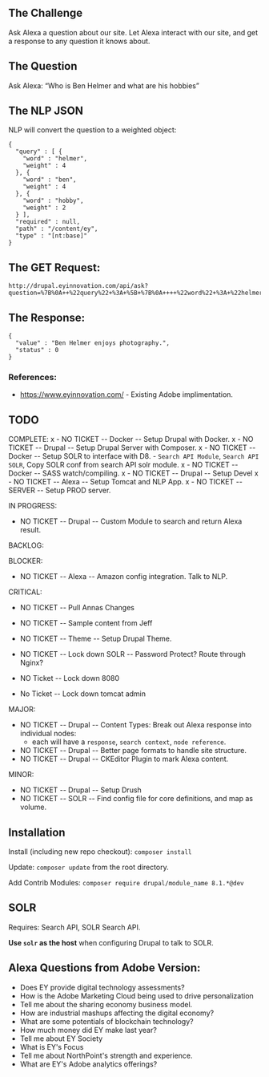 
## The Challenge

Ask Alexa a question about our site. Let Alexa interact with our site, and get
a response to any question it knows about.


## The Question

Ask Alexa: “Who is Ben Helmer and what are his hobbies”


## The NLP JSON

NLP will convert the question to a weighted object:

```
{
  "query" : [ {
    "word" : "helmer",
    "weight" : 4
  }, {
    "word" : "ben",
    "weight" : 4
  }, {
    "word" : "hobby",
    "weight" : 2
  } ],
  "required" : null,
  "path" : "/content/ey",
  "type" : "[nt:base]"
}
```

## The GET Request:

```
http://drupal.eyinnovation.com/api/ask?question=%7B%0A++%22query%22+%3A+%5B+%7B%0A++++%22word%22+%3A+%22helmer%22%2C%0A++++%22weight%22+%3A+4%0A++%7D%2C+%7B%0A++++%22word%22+%3A+%22ben%22%2C%0A++++%22weight%22+%3A+4%0A++%7D%2C+%7B%0A++++%22word%22+%3A+%22hobby%22%2C%0A++++%22weight%22+%3A+2%0A++%7D+%5D%2C%0A++%22required%22+%3A+null%2C%0A++%22path%22+%3A+%22%2Fcontent%2Fey%22%2C%0A++%22type%22+%3A+%22%5Bnt%3Abase%5D%22%0A%7D
```

## The Response:
```
{
  "value" : "Ben Helmer enjoys photography.",
  "status" : 0
}
```


### References:

 - https://www.eyinnovation.com/ - Existing Adobe implimentation.



## TODO
COMPLETE:
x - NO TICKET -- Docker -- Setup Drupal with Docker.
x - NO TICKET -- Drupal -- Setup Drupal Server with Composer.
x - NO TICKET -- Docker -- Setup SOLR to interface with D8.
    - `Search API Module`, `Search API SOLR`, Copy SOLR conf from search API solr module.
x - NO TICKET -- Docker -- SASS watch/compiling.
x - NO TICKET -- Drupal -- Setup Devel
x - NO TICKET -- Alexa -- Setup Tomcat and NLP App.
x - NO TICKET -- SERVER -- Setup PROD server.

IN PROGRESS:
- NO TICKET -- Drupal -- Custom Module to search and return Alexa result.

BACKLOG:

BLOCKER:
- NO TICKET -- Alexa -- Amazon config integration. Talk to NLP.

CRITICAL:
- NO TICKET -- Pull Annas Changes
- NO TICKET -- Sample content from Jeff
- NO TICKET -- Theme -- Setup Drupal Theme.

- NO TICKET -- Lock down SOLR -- Password Protect? Route through Nginx?
- NO Ticket -- Lock down 8080
- No Ticket -- Lock down tomcat admin

MAJOR:
- NO TICKET -- Drupal -- Content Types: Break out Alexa response into individual nodes:
    - each will have a `response`, `search context`, `node reference`.
- NO TICKET -- Drupal -- Better page formats to handle site structure.
- NO TICKET -- Drupal -- CKEditor Plugin to mark Alexa content.

MINOR:
- NO TICKET -- Drupal -- Setup Drush
- NO TICKET -- SOLR -- Find config file for core definitions, and map as volume.


## Installation

Install (including new repo checkout):
`composer install`

Update:
`composer update` from the root directory.

Add Contrib Modules:
`composer require drupal/module_name 8.1.*@dev`


## SOLR

Requires: Search API, SOLR Search API.

__Use `solr` as the host__ when configuring Drupal to talk to SOLR.


## Alexa Questions from Adobe Version:

- Does EY provide digital technology assessments?
- How is the Adobe Marketing Cloud being used to drive personalization
- Tell me about the sharing economy business model.
- How are industrial mashups affecting the digital economy?
- What are some potentials of blockchain technology?
- How much money did EY make last year?
- Tell me about EY Society
- What is EY's Focus
- Tell me about NorthPoint's strength and experience.
- What are EY's Adobe analytics offerings?